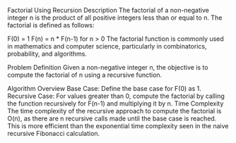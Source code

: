 Factorial Using Recursion
Description
The factorial of a non-negative integer n is the product of all positive integers less than or equal to n. The factorial is defined as follows:

F(0) = 1
F(n) = n * F(n-1) for n > 0
The factorial function is commonly used in mathematics and computer science, particularly in combinatorics, probability, and algorithms.

Problem Definition
Given a non-negative integer n, the objective is to compute the factorial of n using a recursive function.

Algorithm Overview
Base Case: Define the base case for F(0) as 1.
Recursive Case: For values greater than 0, compute the factorial by calling the function recursively for F(n-1) and multiplying it by n.
Time Complexity
The time complexity of the recursive approach to compute the factorial is O(n), as there are n recursive calls made until the base case is reached. This is more efficient than the exponential time complexity seen in the naive recursive Fibonacci calculation.
